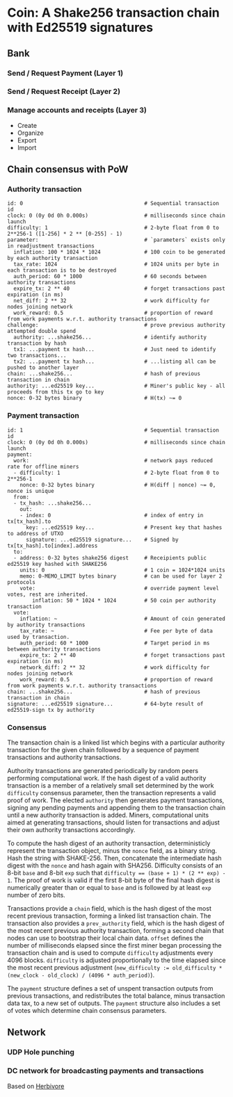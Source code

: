 
# Coin: A Shake256 transaction chain with Ed25519 signatures

## Bank

### Send / Request Payment (Layer 1)

### Send / Request Receipt (Layer 2)

### Manage accounts and receipts (Layer 3)

- Create
- Organize
- Export
- Import

## Chain consensus with PoW

### Authority transaction

    id: 0                                       # Sequential transaction id
    clock: 0 (0y 0d 0h 0.000s)                  # milliseconds since chain launch
    difficulty: 1                               # 2-byte float from 0 to 2**256-1 ([1-256] * 2 ** [0-255] - 1)
    parameter:                                  # `parameters` exists only in readjustment transactions
      inflation: 100 * 1024 * 1024              # 100 coin to be generated by each authority transaction
      tax_rate: 1024                            # 1024 units per byte in each transaction is to be destroyed
      auth_period: 60 * 1000                    # 60 seconds between authority transactions
      expire_tx: 2 ** 40                        # forget transactions past expiration (in ms)
      net_diff: 2 ** 32                         # work difficulty for nodes joining network
      work_reward: 0.5                          # proportion of reward from work payments w.r.t. authority transactions
    challenge:                                  # prove previous authority attempted double spend
      authority: ...shake256...                 # identify authority transaction by hash
      tx1: ...payment tx hash...                # Just need to identify two transactions...
      tx2: ...payment tx hash...                # ...listing all can be pushed to another layer
    chain: ...shake256...                       # hash of previous transaction in chain
    authority: ...ed25519 key...                # Miner's public key - all proceeds from this tx go to key
    nonce: 0-32 bytes binary                    # H(tx) ~= 0
    
### Payment transaction

    id: 1                                       # Sequential transaction id
    clock: 0 (0y 0d 0h 0.000s)                  # milliseconds since chain launch
    payment:
      work:                                     # network pays reduced rate for offline miners
      - difficulty: 1                           # 2-byte float from 0 to 2**256-1
        nonce: 0-32 bytes binary                # H(diff | nonce) ~= 0, nonce is unique
      from:
      - tx_hash: ...shake256...
        out:
        - index: 0                              # index of entry in tx[tx_hash].to
          key: ...ed25519 key...                # Present key that hashes to address of UTXO
          signature: ...ed25519 signature...    # Signed by tx[tx_hash].to[index].address
      to:
      - address: 0-32 bytes shake256 digest     # Receipients public ed25519 key hashed with SHAKE256
        units: 0                                # 1 coin = 1024*1024 units
        memo: 0-MEMO_LIMIT bytes binary         # can be used for layer 2 protocols
        vote:                                   # override payment level votes, rest are inherited.
            inflation: 50 * 1024 * 1024         # 50 coin per authority transaction
      vote:
        inflation: ~                            # Amount of coin generated by authority transactions
        tax_rate: ~                             # Fee per byte of data used by transaction.
        auth_period: 60 * 1000                  # Target period in ms between authority transactions
        expire_tx: 2 ** 40                      # forget transactions past expiration (in ms)
        network_diff: 2 ** 32                   # work difficulty for nodes joining network
        work_reward: 0.5                        # proportion of reward from work payments w.r.t. authority transactions
    chain: ...shake256...                       # hash of previous transaction in chain
    signature: ...ed25519 signature...          # 64-byte result of ed25519-sign tx by authority

### Consensus

The transaction chain is a linked list which begins with a particular authority transaction for the given chain followed by a sequence of payment transactions and authority transactions.

Authority transactions are generated periodically by random peers performing computational work.  If the hash digest of a valid authority transaction is a member of a relatively small set determined by the work `difficulty` consensus parameter, then the transaction represents a valid proof of work.  The elected `authority` then generates payment transactions, signing any pending payments and appending them to the transaction chain until a new authority transaction is added.  Miners, computational units aimed at generating transactions, should listen for transactions and adjust their own authority transactions accordingly.

To compute the hash digest of an authority transaction, deterministicly represent the transaction object, minus the `nonce` field, as a binary string.  Hash the string with SHAKE-256.  Then, concatenate the intermediate hash digest with the `nonce` and hash again with SHA256.  Difficulty consists of an 8-bit `base` and 8-bit `exp` such that `difficulty == (base + 1) * (2 ** exp) - 1`.  The proof of work is valid if the first 8-bit byte of the final hash digest is numerically greater than or equal to `base` and is followed by at least `exp` number of zero bits.

Transactions provide a `chain` field, which is the hash digest of the most recent previous transaction, forming a linked list transaction chain.  The transaction also provides a `prev_authority` field, which is the hash digest of the most recent previous authority transaction, forming a second chain that nodes can use to bootstrap their local chain data.  `offset` defines the number of milliseconds elapsed since the first miner began processing the transaction chain and is used to compute `difficulty` adjustments every 4096 blocks.  `difficulty` is adjusted proportionally to the time elapsed since the most recent previous adjustment (`new_difficulty := old_difficulty * (new_clock - old_clock) / (4096 * auth_period)`).

The `payment` structure defines a set of unspent transaction outputs from previous transactions, and redistributes the total balance, minus transaction data tax, to a new set of outputs.  The `payment` structure also includes a set of votes which determine chain consensus parameters.  



## Network

### UDP Hole punching

### DC network for broadcasting payments and transactions

Based on [Herbivore](https://www.cs.cornell.edu/people/egs/herbivore/herbivore.pdf)
